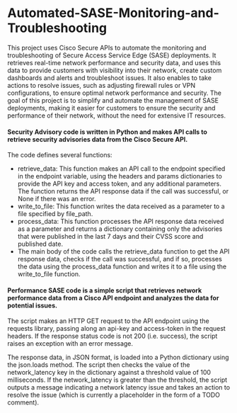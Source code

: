 # Automated-SASE-Monitoring-and-Troubleshooting
This project uses Cisco Secure APIs to automate the monitoring and troubleshooting of Secure Access Service Edge (SASE) deployments. It retrieves real-time network performance and security data, and uses this data to provide customers with visibility into their network, create custom dashboards and alerts and troubleshoot issues. It also enables to take actions to resolve issues, such as adjusting firewall rules or VPN configurations, to ensure optimal network performance and security. The goal of this project is to simplify and automate the management of SASE deployments, making it easier for customers to ensure the security and performance of their network, without the need for extensive IT resources.

#### Security Advisory code is written in Python and makes API calls to retrieve security advisories data from the Cisco Secure API.

The code defines several functions:

- retrieve_data: This function makes an API call to the endpoint specified in the endpoint variable, using the headers and params dictionaries to provide the API key and access token, and any additional parameters. The function returns the API response data if the call was successful, or None if there was an error.
- write_to_file: This function writes the data received as a parameter to a file specified by file_path.
- process_data: This function processes the API response data received as a parameter and returns a dictionary containing only the advisories that were published in the last 7 days and their CVSS score and published date.
- The main body of the code calls the retrieve_data function to get the API response data, checks if the call was successful, and if so, processes the data using the process_data function and writes it to a file using the write_to_file function.

#### Performance SASE code is a simple script that retrieves network performance data from a Cisco API endpoint and analyzes the data for potential issues. 

The script makes an HTTP GET request to the API endpoint using the requests library, passing along an api-key and access-token in the request headers. If the response status code is not 200 (i.e. success), the script raises an exception with an error message.

The response data, in JSON format, is loaded into a Python dictionary using the json.loads method. The script then checks the value of the network_latency key in the dictionary against a threshold value of 100 milliseconds. If the network_latency is greater than the threshold, the script outputs a message indicating a network latency issue and takes an action to resolve the issue (which is currently a placeholder in the form of a TODO comment).





